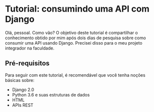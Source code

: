 # Tutorial: consumindo uma API com Django

Olá, pessoal. Como vão? O objetivo deste tutorial é compartilhar o conhecimento obtido por mim após dois dias de pesquisa sobre como consumir uma API usando Django. Precisei disso para o meu projeto integrador na faculdade.

## Pré-requisitos

Para seguir com este tutorial, é recomendável que você tenha noções básicas sobre:
- Django 2.0
- Python 3.6 e suas estruturas de dados
- HTML
- APIs REST
